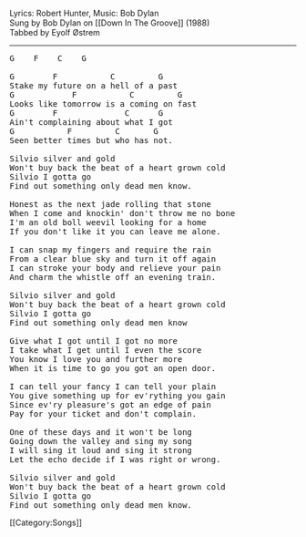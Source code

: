 Lyrics: Robert Hunter, Music: Bob Dylan<br>
Sung by Bob Dylan on [[Down In The Groove]] (1988)<br>
Tabbed by Eyolf Østrem

----
<pre class="verse">
G    F    C    G

G        F           C         G
Stake my future on a hell of a past
G            F           C         G
Looks like tomorrow is a coming on fast
G        F              C      G
Ain't complaining about what I got
G           F         C       G
Seen better times but who has not.

Silvio silver and gold
Won't buy back the beat of a heart grown cold
Silvio I gotta go
Find out something only dead men know.

Honest as the next jade rolling that stone
When I come and knockin' don't throw me no bone
I'm an old boll weevil looking for a home
If you don't like it you can leave me alone.

I can snap my fingers and require the rain
From a clear blue sky and turn it off again
I can stroke your body and relieve your pain
And charm the whistle off an evening train.

Silvio silver and gold
Won't buy back the beat of a heart grown cold
Silvio I gotta go
Find out something only dead men know

Give what I got until I got no more
I take what I get until I even the score
You know I love you and further more
When it is time to go you got an open door.

I can tell your fancy I can tell your plain
You give something up for ev'rything you gain
Since ev'ry pleasure's got an edge of pain
Pay for your ticket and don't complain.

One of these days and it won't be long
Going down the valley and sing my song
I will sing it loud and sing it strong
Let the echo decide if I was right or wrong.

Silvio silver and gold
Won't buy back the beat of a heart grown cold
Silvio I gotta go
Find out something only dead men know.
</pre>

[[Category:Songs]]